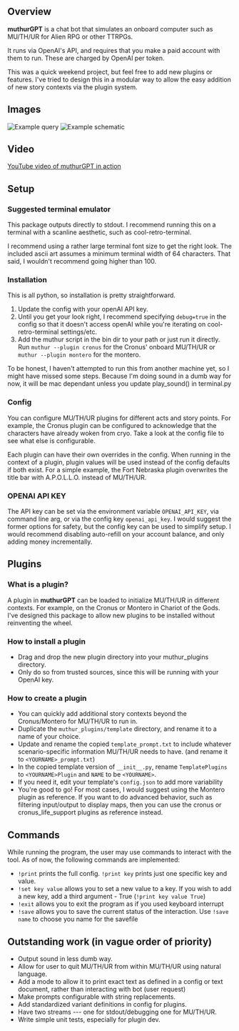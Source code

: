 ## Overview

**muthurGPT** is a chat bot that simulates an onboard computer such as MU/TH/UR for Alien RPG or other TTRPGs.

It runs via OpenAI's API, and requires that you make a paid account with them to run. These are charged by OpenAI per token.

This was a quick weekend project, but feel free to add new plugins or features. I've tried to design this in a modular way to allow the easy addition of new story contexts via the plugin system.

## Images

![Example query](https://github.com/ecattell/muthurGPT/blob/main/screenshots/query.png?raw=true)
![Example schematic](https://github.com/ecattell/muthurGPT/blob/main/screenshots/schematic.png?raw=true)

## Video
[YouTube video of muthurGPT in action](https://youtu.be/2Sh9BtFipck?t=72)

## Setup

### Suggested terminal emulator
This package outputs directly to stdout. I recommend running this on a terminal with a scanline aesthetic, such as cool-retro-terminal.

I recommend using a rather large terminal font size to get the right look. The included ascii art assumes a minimum terminal width of 64 characters. That said, I wouldn't recommend going higher than 100.

### Installation
This is all python, so installation is pretty straightforward.

1) Update the config with your openAI API key.
2) Until you get your look right, I recommend specifying ``debug=true`` in the config so that it doesn't access openAI while you're iterating on cool-retro-terminal settings/etc.
3) Add the muthur script in the bin dir to your path or just run it directly. Run ``muthur --plugin cronus`` for the Cronus' onboard MU/TH/UR or ``muthur --plugin montero`` for the montero.

To be honest, I haven't attempted to run this from another machine yet, so I might have missed some steps. Because I'm doing sound in a dumb way for now, it will be mac dependant unless you update play_sound() in terminal.py

### Config
You can configure MU/TH/UR plugins for different acts and story points. For example, the Cronus plugin can be configured to acknowledge that the characters have already woken from cryo. Take a look at the config file to see what else is configurable.

Each plugin can have their own overrides in the config. When running in the context of a plugin, plugin values will be used instead of the config defaults if both exist. For a simple example, the Fort Nebraska plugin overwrites the title bar with A.P.O.L.L.O. instead of MU/TH/UR.

### OPENAI API KEY
The API key can be set via the environment variable ``OPENAI_API_KEY``, via command line arg, or via the config key ``openai_api_key``. I would suggest the former options for safety, but the config key can be used to simplify setup. I would recommend disabling auto-refill on your account balance, and only adding money incrementally.

## Plugins

### What is a plugin?
A plugin in **muthurGPT** can be loaded to initialize MU/TH/UR in different contexts. For example, on the Cronus or Montero in Chariot of the Gods. I've designed this package to allow new plugins to be installed without reinventing the wheel.

### How to install a plugin
- Drag and drop the new plugin directory into your muthur_plugins directory.
- Only do so from trusted sources, since this will be running with your OpenAI key.

### How to create a plugin
- You can quickly add additional story contexts beyond the Cronus/Montero for MU/TH/UR to run in.
- Duplicate the ``muthur_plugins/template`` directory, and rename it to a name of your choice.
- Update and rename the copied ``template_prompt.txt`` to include whatever scenario-specific information MU/TH/UR needs to have. (and rename it to ``<YOURNAME>_prompt.txt``)
- In the copied template version of ``__init__.py``, rename ``TemplatePlugins`` to ``<YOURNAME>Plugin`` and ``NAME`` to be ``<YOURNAME>``.
- If you need it, edit your template's ``config.json`` to add more variability
- You're good to go! For most cases, I would suggest using the Montero plugin as reference. If you want to do advanced behavior, such as filtering input/output to display maps, then you can use the cronus or cronus_life_support plugins as reference instead.

## Commands
While running the program, the user may use commands to interact with the tool. As of now, the following commands are implemented:
 - ``!print`` prints the full config. ``!print key`` prints just one specific key and value.
 - ``!set key value`` allows you to set a new value to a key. If you wish to add a new key, add a third argument - True (``!print key value True``)
 - ``!exit`` allows you to exit the program as if you used keyboard interrupt
 - ``!save`` allows you to save the current status of the interaction. Use ``!save name`` to choose you name for the savefile

## Outstanding work (in vague order of priority)
- Output sound in less dumb way.
- Allow for user to quit MU/TH/UR from within MU/TH/UR using natural language.
- Add a mode to allow it to print exact text as defined in a config or text document, rather than interacting with bot (user request)
- Make prompts configurable with string replacements.
- Add standardized variant definitions in config for plugins.
- Have two streams --- one for stdout/debugging one for MU/TH/UR.
- Write simple unit tests, especially for plugin dev.  
